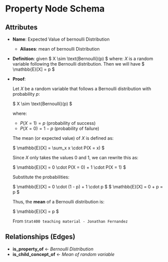 # Property Node Schema

## Attributes

- **Name**: 
  Expected Value of bernoulli Distribution
  - **Aliases**: 
    mean of bernoulli Distribution

- **Definition**: 
given
$
X \sim \text{Bernoulli}(p)
$
where:
$X$ is a random variable following the Bernoulli distribution. Then we will have
$
\mathbb{E}[X] = p
$

- **Proof**:

  Let $X$ be a random variable that follows a Bernoulli distribution with probability $p$:

  $
  X \sim \text{Bernoulli}(p)
  $

  where:
  - $P(X = 1) = p$ (probability of success)
  - $P(X = 0) = 1 - p$ (probability of failure)

  The mean (or expected value) of $X$ is defined as:

  $
  \mathbb{E}[X] = \sum_x x \cdot P(X = x)
  $

  Since $X$ only takes the values 0 and 1, we can rewrite this as:

  $
  \mathbb{E}[X] = 0 \cdot P(X = 0) + 1 \cdot P(X = 1)
  $

  Substitute the probabilities:

  $
  \mathbb{E}[X] = 0 \cdot (1 - p) + 1 \cdot p
  $
  $
  \mathbb{E}[X] = 0 + p = p
  $

  Thus, the **mean** of a Bernoulli distribution is:

  $
  \mathbb{E}[X] = p
  $

  From `Stat400 teaching material - Jonathan Fernandez`

  
## Relationships (Edges)

- **is_property_of** ← *Bernoulli Distribution*
- **is_child_concept_of** ← *Mean of random variable*